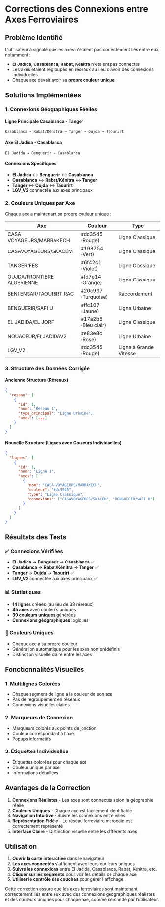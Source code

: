 # Corrections des Connexions entre Axes Ferroviaires

## Problème Identifié

L'utilisateur a signalé que les axes n'étaient pas correctement liés entre eux, notamment :
- **El Jadida, Casablanca, Rabat, Kénitra** n'étaient pas connectés
- Les axes étaient regroupés en réseaux au lieu d'avoir des connexions individuelles
- Chaque axe devait avoir sa **propre couleur unique**

## Solutions Implémentées

### 1. Connexions Géographiques Réelles

#### Ligne Principale Casablanca - Tanger
```
Casablanca → Rabat/Kénitra → Tanger → Oujda → Taourirt
```

#### Axe El Jadida - Casablanca
```
El Jadida → Benguerir → Casablanca
```

#### Connexions Spécifiques
- **El Jadida** ↔ **Benguerir** ↔ **Casablanca**
- **Casablanca** ↔ **Rabat/Kénitra** ↔ **Tanger**
- **Tanger** ↔ **Oujda** ↔ **Taourirt**
- **LGV_V2** connectée aux axes principaux

### 2. Couleurs Uniques par Axe

Chaque axe a maintenant sa propre couleur unique :

| Axe | Couleur | Type |
|-----|---------|------|
| CASA VOYAGEURS/MARRAKECH | #dc3545 (Rouge) | Ligne Classique |
| CASAVOYAGEURS/SKACEM | #198754 (Vert) | Ligne Classique |
| TANGER/FES | #6f42c1 (Violet) | Ligne Classique |
| OUJDA/FRONTIERE ALGERIENNE | #fd7e14 (Orange) | Ligne Classique |
| BENI ENSAR/TAOURIRT RAC | #20c997 (Turquoise) | Raccordement |
| BENGUERIR/SAFI U | #ffc107 (Jaune) | Ligne Urbaine |
| EL JADIDA/EL JORF | #17a2b8 (Bleu clair) | Ligne Classique |
| NOUACEUR/ELJADIDAV2 | #e83e8c (Rose) | Ligne Urbaine |
| LGV_V2 | #dc3545 (Rouge) | Ligne à Grande Vitesse |

### 3. Structure des Données Corrigée

#### Ancienne Structure (Réseaux)
```json
{
  "reseau": [
    {
      "id": 1,
      "nom": "Réseau 1",
      "type_principal": "Ligne Urbaine",
      "axes": [...]
    }
  ]
}
```

#### Nouvelle Structure (Lignes avec Couleurs Individuelles)
```json
{
  "lignes": [
    {
      "id": 1,
      "nom": "Ligne 1",
      "axes": [
        {
          "nom": "CASA VOYAGEURS/MARRAKECH",
          "couleur": "#dc3545",
          "type": "Ligne Classique",
          "connexions": ["CASAVOYAGEURS/SKACEM", "BENGUERIR/SAFI U"]
        }
      ]
    }
  ]
}
```

## Résultats des Tests

### ✅ Connexions Vérifiées
- **El Jadida** → **Benguerir** → **Casablanca** ✅
- **Casablanca** → **Rabat/Kénitra** → **Tanger** ✅
- **Tanger** → **Oujda** → **Taourirt** ✅
- **LGV_V2** connectée aux axes principaux ✅

### 📊 Statistiques
- **14 lignes** créées (au lieu de 38 réseaux)
- **45 axes** avec couleurs uniques
- **39 couleurs uniques** générées
- **Connexions géographiques** logiques

### 🎨 Couleurs Uniques
- Chaque axe a sa propre couleur
- Génération automatique pour les axes non prédéfinis
- Distinction visuelle claire entre les axes

## Fonctionnalités Visuelles

### 1. Multilignes Colorées
- Chaque segment de ligne a la couleur de son axe
- Pas de regroupement en réseaux
- Connexions visuelles claires

### 2. Marqueurs de Connexion
- Marqueurs colorés aux points de jonction
- Couleur correspondant à l'axe
- Popups informatifs

### 3. Étiquettes Individuelles
- Étiquettes colorées pour chaque axe
- Couleur unique par axe
- Informations détaillées

## Avantages de la Correction

1. **Connexions Réalistes** - Les axes sont connectés selon la géographie réelle
2. **Couleurs Uniques** - Chaque axe est facilement identifiable
3. **Navigation Intuitive** - Suivre les connexions entre villes
4. **Représentation Fidèle** - Le réseau ferroviaire marocain est correctement représenté
5. **Interface Claire** - Distinction visuelle entre les différents axes

## Utilisation

1. **Ouvrir la carte interactive** dans le navigateur
2. **Les axes connectés** s'affichent avec leurs couleurs uniques
3. **Suivre les connexions** entre El Jadida, Casablanca, Rabat, Kénitra, etc.
4. **Cliquer sur les segments** pour voir les détails de chaque axe
5. **Utiliser le contrôle des couches** pour gérer l'affichage

Cette correction assure que les axes ferroviaires sont maintenant correctement liés entre eux avec des connexions géographiques réalistes et des couleurs uniques pour chaque axe, comme demandé par l'utilisateur.

